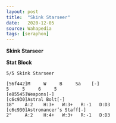 ```yaml
---
layout: post
title:  "Skink Starseer"
date:   2020-12-05
source: Wahapedia
tags: [seraphon]
---
```


**Skink Starseer**

**Stat Block**
```
5/5 Skink Starseer
```

```
[56f442]M     W     B     Sa    [-]
5     5     6     5     
[e85545]Weapons[-]
[c6c930]Astral Bolt[-]
18"    A:2    H:3+   W:3+   R:-1   D:D3  
[c6c930]Astromancer’s Staff[-]
2"     A:2    H:4+   W:3+   R:-1   D:D3  
```


